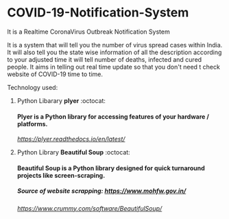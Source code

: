 # COVID-19-Notification-System
It is a Realtime CoronaVirus Outbreak Notification System

It is a system that will tell you the number of virus spread cases within India. It will also tell you the state wise information of all the description according to your adjusted time it will tell number of deaths, infected and cured people. It aims in telling out real time update so that you don't need t check website of COVID-19 time to time. 

Technology used: 
1. Python Libarary **plyer**  :octocat:
   #### Plyer is a Python library for accessing features of your hardware / platforms. 
   *https://plyer.readthedocs.io/en/latest/*

2. Python Library **Beautiful Soup** :octocat:
   #### Beautiful Soup is a Python library designed for quick turnaround projects like screen-scraping.
   ##### Source of website scrapping: https://www.mohfw.gov.in/
   *https://www.crummy.com/software/BeautifulSoup/*
